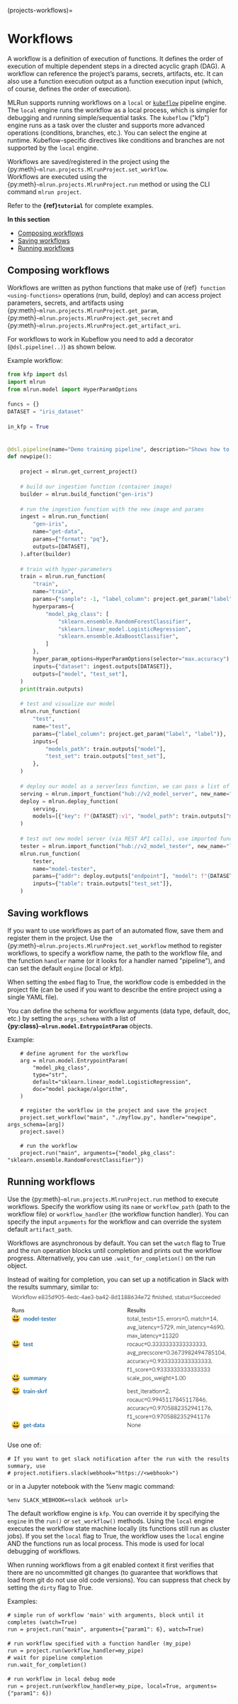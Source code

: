 (projects-workflows)=
# Workflows

A workflow is a definition of execution of functions. It defines the order of execution of multiple dependent steps in a  directed acyclic graph (DAG). A workflow 
can reference the project’s params, secrets, artifacts, etc. It can also use a function execution output as a function execution 
input (which, of course, defines the order of execution).

MLRun supports running workflows on a `local` or [`kubeflow`](https://www.kubeflow.org/docs/components/pipelines/overview/pipelines-overview/) pipeline engine. The `local` engine runs the workflow as a 
local process, which is simpler for debugging and running simple/sequential tasks. The `kubeflow` ("kfp") engine runs as a task over the 
cluster and supports more advanced operations (conditions, branches, etc.). You can select the engine at runtime. Kubeflow-specific
directives like conditions and branches are not supported by the `local` engine.

Workflows are saved/registered in the project using the {py:meth}`~mlrun.projects.MlrunProject.set_workflow`.  
Workflows are executed using the {py:meth}`~mlrun.projects.MlrunProject.run` method or using the CLI command `mlrun project`.

Refer to the **{ref}`tutorial`** for complete examples.

**In this section**
* [Composing workflows](#composing-workflows)
* [Saving workflows](#saving-workflows)
* [Running workflows](#running-workflows)

## Composing workflows

Workflows are written as python functions that make use of {ref}` function <using-functions>` operations (run, build, deploy)
and can access project parameters, secrets, and artifacts using {py:meth}`~mlrun.projects.MlrunProject.get_param`, {py:meth}`~mlrun.projects.MlrunProject.get_secret` and {py:meth}`~mlrun.projects.MlrunProject.get_artifact_uri`.

For workflows to work in Kubeflow you need to add a decorator (`@dsl.pipeline(..)`) as shown below.

Example workflow:

```python
from kfp import dsl
import mlrun
from mlrun.model import HyperParamOptions

funcs = {}
DATASET = "iris_dataset"

in_kfp = True


@dsl.pipeline(name="Demo training pipeline", description="Shows how to use mlrun.")
def newpipe():

    project = mlrun.get_current_project()

    # build our ingestion function (container image)
    builder = mlrun.build_function("gen-iris")

    # run the ingestion function with the new image and params
    ingest = mlrun.run_function(
        "gen-iris",
        name="get-data",
        params={"format": "pq"},
        outputs=[DATASET],
    ).after(builder)

    # train with hyper-parameters
    train = mlrun.run_function(
        "train",
        name="train",
        params={"sample": -1, "label_column": project.get_param("label", "label"), "test_size": 0.10},
        hyperparams={
            "model_pkg_class": [
                "sklearn.ensemble.RandomForestClassifier",
                "sklearn.linear_model.LogisticRegression",
                "sklearn.ensemble.AdaBoostClassifier",
            ]
        },
        hyper_param_options=HyperParamOptions(selector="max.accuracy"),
        inputs={"dataset": ingest.outputs[DATASET]},
        outputs=["model", "test_set"],
    )
    print(train.outputs)

    # test and visualize our model
    mlrun.run_function(
        "test",
        name="test",
        params={"label_column": project.get_param("label", "label")},
        inputs={
            "models_path": train.outputs["model"],
            "test_set": train.outputs["test_set"],
        },
    )

    # deploy our model as a serverless function, we can pass a list of models to serve
    serving = mlrun.import_function("hub://v2_model_server", new_name="serving")
    deploy = mlrun.deploy_function(
        serving,
        models=[{"key": f"{DATASET}:v1", "model_path": train.outputs["model"]}],
    )

    # test out new model server (via REST API calls), use imported function
    tester = mlrun.import_function("hub://v2_model_tester", new_name="live_tester")
    mlrun.run_function(
        tester,
        name="model-tester",
        params={"addr": deploy.outputs["endpoint"], "model": f"{DATASET}:v1"},
        inputs={"table": train.outputs["test_set"]},
    )
```

## Saving workflows

If you want to use workflows as part of an automated flow, save them and register them in the project. 
Use the {py:meth}`~mlrun.projects.MlrunProject.set_workflow` method to register workflows, to specify a workflow name, 
the path to the workflow file, and the function `handler` name (or it looks for a handler named "pipeline"), and can
set the default `engine` (local or kfp).

When setting the `embed` flag to True, the workflow code is embedded in the project file (can be used if you want to 
describe the entire project using a single YAML file).

You can define the schema for workflow arguments (data type, default, doc, etc.) by setting the `args_schema` with a list 
of **{py:class}`~mlrun.model.EntrypointParam`** objects.

Example:

        # define agrument for the workflow
        arg = mlrun.model.EntrypointParam(
            "model_pkg_class",
            type="str",
            default="sklearn.linear_model.LogisticRegression",
            doc="model package/algorithm",
        )
        
        # register the workflow in the project and save the project
        project.set_workflow("main", "./myflow.py", handler="newpipe", args_schema=[arg])
        project.save()
        
        # run the workflow
        project.run("main", arguments={"model_pkg_class": "sklearn.ensemble.RandomForestClassifier"})

## Running workflows

Use the {py:meth}`~mlrun.projects.MlrunProject.run` method to execute workflows. Specify the workflow using its `name`
or `workflow_path` (path to the workflow file) or `workflow_handler` (the workflow function handler).
You can specify the input `arguments` for the workflow and can override the system default `artifact_path`.

Workflows are asynchronous by default. You can set the `watch` flag to True and the run operation blocks until 
completion and prints out the workflow progress. Alternatively, you can use `.wait_for_completion()` on the run object.

Instead of waiting for completion, you can set up a notification in Slack with the results summary, similar to: <br>
<img src="../_static/images/slack-results.png" alt="slack notification"/>

Use one of:
```
# If you want to get slack notification after the run with the results summary, use
# project.notifiers.slack(webhook="https://<webhook>")
```
or in a Jupyter notebook with the %env magic command:
```
%env SLACK_WEBHOOK=<slack webhook url>
```

The default workflow engine is `kfp`. You can override it by specifying the `engine` in the `run()` or `set_workflow()` methods. 
Using the `local` engine executes the workflow state machine locally (its functions still run as cluster jobs).
If you set the `local` flag to True, the workflow uses the `local` engine AND the functions run as local process.
This mode is used for local debugging of workflows.

When running workflows from a git enabled context it first verifies that there are no uncommitted git changes 
(to guarantee that workflows that load from git do not use old code versions). You can suppress that check by setting the `dirty` flag to True.

Examples:

    # simple run of workflow 'main' with arguments, block until it completes (watch=True)
    run = project.run("main", arguments={"param1": 6}, watch=True)
    
    # run workflow specified with a function handler (my_pipe)
    run = project.run(workflow_handler=my_pipe)
    # wait for pipeline completion
    run.wait_for_completion()
    
    # run workflow in local debug mode
    run = project.run(workflow_handler=my_pipe, local=True, arguments={"param1": 6})
